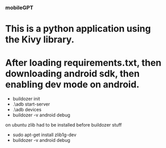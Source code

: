### mobileGPT

# This is a python application using the Kivy library.


# After loading requirements.txt, then downloading android sdk, then enabling dev mode on android.

- buildozer init
- .\adb start-server
- .\adb devices
- buildozer -v android debug

on ubuntu zlib had to be installed before buildozer stuff
- sudo apt-get install zlib1g-dev
- buildozer -v android debug